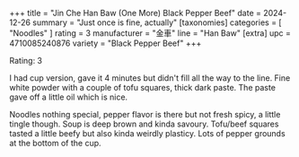+++
title = "Jin Che Han Baw (One More) Black Pepper Beef"
date = 2024-12-26
summary = "Just once is fine, actually"
[taxonomies]
categories = [ "Noodles" ]
rating = 3
manufacturer = "金車"
line = "Han Baw"
[extra]
upc = 4710085240876
variety = "Black Pepper Beef"
+++

Rating: 3

I had cup version, gave it 4 minutes but didn't fill all the way to the line.
Fine white powder with a couple of tofu squares, thick dark paste.
The paste gave off a little oil which is nice.

Noodles nothing special, pepper flavor is there but not fresh spicy, a little tingle though.
Soup is deep brown and kinda savoury.
Tofu/beef squares tasted a little beefy but also kinda weirdly plasticy.
Lots of pepper grounds at the bottom of the cup.
